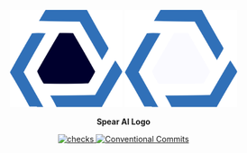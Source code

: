 <div align="center">
  <p>
    <img alt="Logo (Light)" src="src/logo.svg#gh-light-mode-only" width="200">
    <img alt="Logo (Dark)" src="src/logo-dark.svg#gh-dark-mode-only" width="200">
  </p>
  <p>
    <b>Spear AI Logo</b>
  </p>
  <p>
    <a href="https://github.com/spear-ai/logo/actions/workflows/checks.yml">
      <img alt="checks" src="https://img.shields.io/github/workflow/status/spear-ai/logo/checks?labelColor=3A3a40&color=04C835&label=checks&logo=github">
    </a>
    <a href="https://conventionalcommits.org">
      <img alt="Conventional Commits" src="https://img.shields.io/badge/Conventional_Commits-1.0.0-ff206E.svg?labelColor=3A3a40">
    </a>
  </p>
</div>
